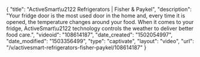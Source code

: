 {
    "title": "ActiveSmart\u2122 Refrigerators | Fisher & Paykel",
    "description": "Your fridge door is the most used door in the home and, every time it is opened, the temperature changes around your food. When it comes to your fridge, ActiveSmart\u2122 technology controls the weather to deliver better food care.",
    "videoid": "108614187",
    "date_created": "1502054997",
    "date_modified": "1503356499",
    "type": "captivate",
    "layout": "video",
    "url": "\/v\/activesmart-refrigerators-fisher-paykel\/108614187"
}